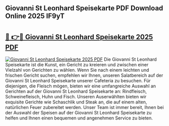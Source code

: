 ## Giovanni St Leonhard Speisekarte PDF Download Online 2025 IF9yT

# <h2><a href="http://gcdcvk.nevu.top/?p=Giovanni+St+Leonhard+Speisekarte">🔗 👉🔴 Giovanni St Leonhard Speisekarte 2025 PDF</a></h2>

[![Giovanni St Leonhard Speisekarte 2025 PDF](https://i.imgur.com/dBaPXMq.png)](http://gcdcvk.nevu.top/?p=Giovanni+St+Leonhard+Speisekarte)
Die Giovanni St Leonhard Speisekarte ist die Kunst, ein Gericht zu kreieren und zwischen einer Vielzahl von Gerichten zu wählen. Wenn Sie nach einem leichten und frischen Gericht suchen, empfehlen wir Ihnen, unseren Salatbereich auf der Giovanni St Leonhard Speisekarte unserer Cafeteria zu besuchen. Für diejenigen, die Fleisch mögen, bieten wir eine umfangreiche Auswahl an Gerichten auf der Giovanni St Leonhard Speisekarte an: Rindfleisch, Schweinefleisch, Huhn und Fisch. Unseren Auserwählten bieten wir exquisite Gerichte wie Schaschlik und Steak an, die auf einem alten, natürlichen Feuer zubereitet werden. Unser Team ist immer bereit, Ihnen bei der Auswahl der Speisen auf der Giovanni St Leonhard Speisekarte zu helfen und Ihnen einen bequemen und angenehmen Service zu bieten.
